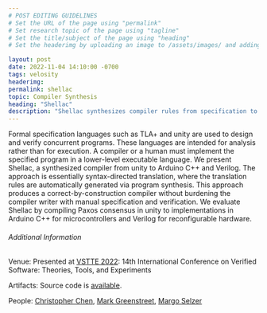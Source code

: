 ```yaml
---
# POST EDITING GUIDELINES
# Set the URL of the page using "permalink"
# Set research topic of the page using "tagline"
# Set the title/subject of the page using "heading"
# Set the headerimg by uploading an image to /assets/images/ and adding the URL to "headerimg"

layout: post
date: 2022-11-04 14:10:00 -0700
tags: velosity
headerimg:
permalink: shellac
topic: Compiler Synthesis
heading: "Shellac"
description: "Shellac synthesizes compiler rules from specification to implementation languages."
---
```

<!-- Project Overview section -->
<div class="container-fluid bg-gray my-5 py-5">
    <div class="container pt-4">
        <P>
	Formal specification languages such as TLA+ and unity are used to design and verify concurrent programs. These languages are intended for analysis rather than for execution. A compiler or a human must implement the specified program in a lower-level executable language. We present Shellac, a synthesized compiler from unity to Arduino C++ and Verilog. The approach is essentially syntax-directed translation, where the translation rules are automatically generated via program synthesis. This approach produces a correct-by-construction compiler without burdening the compiler writer with manual specification and verification. We evaluate Shellac by compiling Paxos consensus in unity to implementations in Arduino C++ for microcontrollers and Verilog for reconfigurable hardware.
	</p>
    </div>
</div>
<!-- /Project Overview section -->
<!-- Project Details and Additional Info -->
<div class="container">
    <h6>Additional Information</h6>
        <P>Venue: Presented at <a href="https://vstte22.fbk.eu/">VSTTE 2022</a>: 14th International Conference on Verified Software: Theories, Tools, and Experiments
	</P>
	<P>Artifacts: Source code is <a href="https://github.com/chchen/shellac-can">available</A>.
	</P>
        <P>People:
	<a href="https://github.com/chchen">Christopher Chen</a>,
	<a href="https://www.cs.ubc.ca/~mrg/">Mark Greenstreet</a>,
	<a href="https://www.seltzer.com/margo/">Margo Selzer</a>
	</P>
</div>
<!-- /Project Details and Additional Info -->

